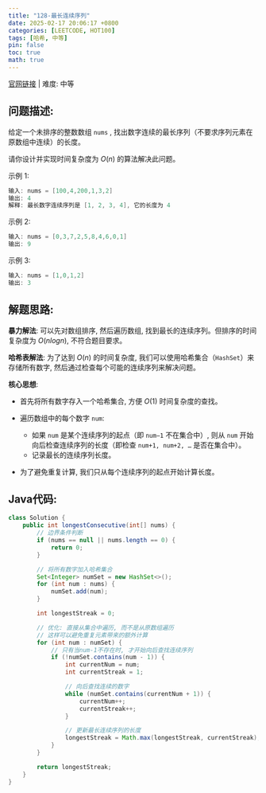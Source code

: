 ```yaml
---
title: "128-最长连续序列"
date: 2025-02-17 20:06:17 +0800
categories: [LEETCODE, HOT100]
tags: [哈希, 中等]
pin: false
toc: true
math: true
---
```


[官网链接](https://leetcode.cn/problems/longest-consecutive-sequence/) \| 难度: 中等

## 问题描述: 

给定一个未排序的整数数组 `nums` , 找出数字连续的最长序列（不要求序列元素在原数组中连续）的长度。<!--more-->

请你设计并实现时间复杂度为 $O(n)$ 的算法解决此问题。

示例 1: 

```java
输入: nums = [100,4,200,1,3,2]
输出: 4
解释: 最长数字连续序列是 [1, 2, 3, 4], 它的长度为 4
```

示例 2: 

```java
输入: nums = [0,3,7,2,5,8,4,6,0,1]
输出: 9
```

示例 3: 

```java
输入: nums = [1,0,1,2]
输出: 3
```

## 解题思路: 

**暴力解法**: 可以先对数组排序, 然后遍历数组, 找到最长的连续序列。但排序的时间复杂度为 $O(nlog⁡n)$, 不符合题目要求。

**哈希表解法**: 为了达到 $O(n)$ 的时间复杂度, 我们可以使用哈希集合（`HashSet`）来存储所有数字, 然后通过检查每个可能的连续序列来解决问题。

**核心思想**: 

- 首先将所有数字存入一个哈希集合, 方便 $O(1)$ 时间复杂度的查找。

- 遍历数组中的每个数字 `num`: 

  - 如果 `num` 是某个连续序列的起点（即 `num−1` 不在集合中）, 则从 `num` 开始向后检查连续序列的长度（即检查 `num+1, num+2, …` 是否在集合中）。
  - 记录最长的连续序列长度。

- 为了避免重复计算, 我们只从每个连续序列的起点开始计算长度。

## Java代码: 

```java
class Solution {
    public int longestConsecutive(int[] nums) {
        // 边界条件判断
        if (nums == null || nums.length == 0) {
            return 0;
        }

        // 将所有数字加入哈希集合
        Set<Integer> numSet = new HashSet<>();
        for (int num : nums) {
            numSet.add(num);
        }

        int longestStreak = 0;

        // 优化: 直接从集合中遍历, 而不是从原数组遍历
        // 这样可以避免重复元素带来的额外计算
        for (int num : numSet) {
            // 只有当num-1不存在时, 才开始向后查找连续序列
            if (!numSet.contains(num - 1)) {
                int currentNum = num;
                int currentStreak = 1;

                // 向后查找连续的数字
                while (numSet.contains(currentNum + 1)) {
                    currentNum++;
                    currentStreak++;
                }

                // 更新最长连续序列的长度
                longestStreak = Math.max(longestStreak, currentStreak);
            }
        }

        return longestStreak;
    }
}
```
